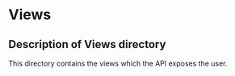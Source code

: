 # Views

## Description of Views directory

This directory contains the views which the API exposes the user.
